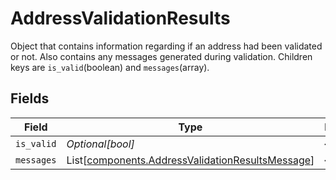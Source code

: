 # AddressValidationResults

Object that contains information regarding if an address had been validated or not. Also contains any messages 
generated during validation. Children keys are <code>is_valid</code>(boolean) and <code>messages</code>(array).


## Fields

| Field                                                                                                          | Type                                                                                                           | Required                                                                                                       | Description                                                                                                    | Example                                                                                                        |
| -------------------------------------------------------------------------------------------------------------- | -------------------------------------------------------------------------------------------------------------- | -------------------------------------------------------------------------------------------------------------- | -------------------------------------------------------------------------------------------------------------- | -------------------------------------------------------------------------------------------------------------- |
| `is_valid`                                                                                                     | *Optional[bool]*                                                                                               | :heavy_minus_sign:                                                                                             | N/A                                                                                                            | false                                                                                                          |
| `messages`                                                                                                     | List[[components.AddressValidationResultsMessage](../../models/components/addressvalidationresultsmessage.md)] | :heavy_minus_sign:                                                                                             | N/A                                                                                                            |                                                                                                                |